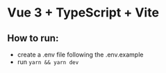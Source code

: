 # Vue 3 + TypeScript + Vite

## How to run:

- create a .env file following the .env.example
- run `yarn && yarn dev`